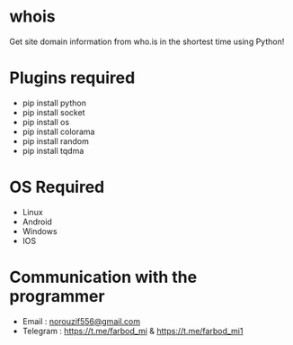 # whois
Get site domain information from who.is in the shortest time using Python!

# Plugins required
- pip install python
- pip install socket
- pip install os
- pip install colorama
- pip install random
- pip install tqdma

# OS Required
- Linux
- Android
- Windows
- IOS

# Communication with the programmer
- Email : norouzif556@gmail.com
- Telegram : https://t.me/farbod_mi & https://t.me/farbod_mi1

